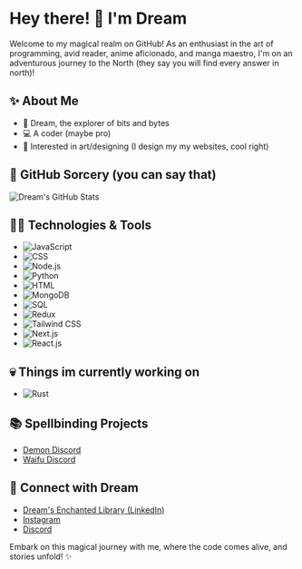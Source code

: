 # Hey there! 👋 I'm Dream

Welcome to my magical realm on GitHub! As an enthusiast in the art of programming, avid reader, anime aficionado, and manga maestro, I'm on an adventurous journey to the North (they say you will find every answer in north)!

## ✨ About Me
- 🌌 Dream, the explorer of bits and bytes
- 💻 A coder (maybe pro)
- 🎨 Interested in art/designing (I design my my websites, cool right)

## 🚀 GitHub Sorcery (you can say that)
![Dream's GitHub Stats](https://github-readme-stats.vercel.app/api?username=dreamboy65&show_icons=true&hide=contribs,prs&theme=radical)

## 🧙‍♂️ Technologies & Tools
- ![JavaScript](https://img.shields.io/badge/-JavaScript-yellow?logo=javascript&logoColor=white) 
- ![CSS](https://img.shields.io/badge/-CSS-blue?logo=css3&logoColor=white)
- ![Node.js](https://img.shields.io/badge/-Node.js-green?logo=node.js&logoColor=white)
- ![Python](https://img.shields.io/badge/-Python-blue?logo=python&logoColor=white) 
- ![HTML](https://img.shields.io/badge/-HTML-orange?logo=html5&logoColor=white) 
- ![MongoDB](https://img.shields.io/badge/-MongoDB-green?logo=mongodb&logoColor=white)
- ![SQL](https://img.shields.io/badge/-SQL-blue?logo=sql&logoColor=white)
- ![Redux](https://img.shields.io/badge/-Redux-purple?logo=redux&logoColor=white)
- ![Tailwind CSS](https://img.shields.io/badge/-Tailwind_CSS-lightblue?logo=tailwind-css&logoColor=white)
- ![Next.js](https://img.shields.io/badge/-Next.js-black?logo=next.js&logoColor=white)
- ![React.js](https://img.shields.io/badge/-React.js-blue?logo=react&logoColor=white)

## 💀 Things im currently working on
- ![Rust](https://img.shields.io/badge/-Rust-orange?logo=rust&logoColor=white) 

## 📚 Spellbinding Projects
- [Demon Discord](https://github.com/DreamBoy65/demon)
- [Waifu Discord](https://github.com/DreamBoy65/waifu)

## 🌟 Connect with Dream
- [Dream's Enchanted Library (LinkedIn)](https://www.linkedin.com/in/dark-ab57b7283?utm_source=share&utm_campaign=share_via&utm_content=profile)
- [Instagram](https://instagram.com/dream.keir)
- [Discord](https://dsc.gg/dreamyluck)

Embark on this magical journey with me, where the code comes alive, and stories unfold! ✨

